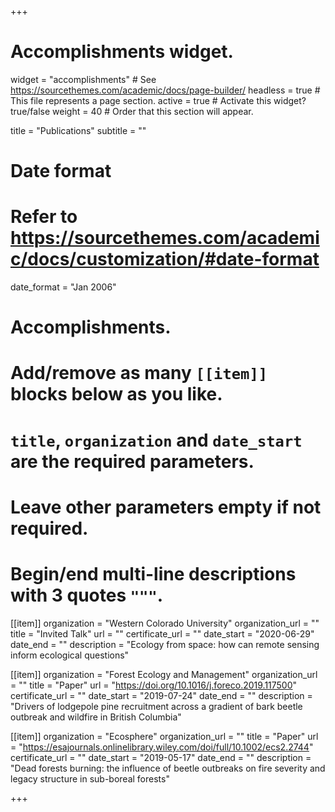 +++
# Accomplishments widget.
widget = "accomplishments"  # See https://sourcethemes.com/academic/docs/page-builder/
headless = true  # This file represents a page section.
active = true  # Activate this widget? true/false
weight = 40  # Order that this section will appear.

title = "Publications"
subtitle = ""

# Date format
#   Refer to https://sourcethemes.com/academic/docs/customization/#date-format
date_format = "Jan 2006"

# Accomplishments.
#   Add/remove as many `[[item]]` blocks below as you like.
#   `title`, `organization` and `date_start` are the required parameters.
#   Leave other parameters empty if not required.
#   Begin/end multi-line descriptions with 3 quotes `"""`.



[[item]]
  organization = "Western Colorado University"
  organization_url = ""
  title = "Invited Talk"
  url = ""
  certificate_url = ""
  date_start = "2020-06-29"
  date_end = ""
  description = "Ecology from space: how can remote sensing inform ecological questions"

[[item]]
  organization = "Forest Ecology and Management"
  organization_url = ""
  title = "Paper"
  url = "https://doi.org/10.1016/j.foreco.2019.117500"
  certificate_url = ""
  date_start = "2019-07-24"
  date_end = ""
  description = "Drivers of lodgepole pine recruitment across a gradient of bark beetle outbreak and wildfire in British Columbia"

[[item]]
  organization = "Ecosphere"
  organization_url = ""
  title = "Paper"
  url = "https://esajournals.onlinelibrary.wiley.com/doi/full/10.1002/ecs2.2744"
  certificate_url = ""
  date_start = "2019-05-17"
  date_end = ""
  description = "Dead forests burning: the influence of beetle outbreaks on fire severity and legacy structure in sub-boreal forests"
  


+++
